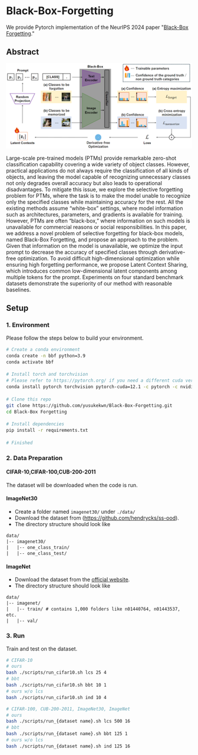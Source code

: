 # Black-Box-Forgetting
We provide Pytorch implementation of the NeurIPS 2024 paper "[Black-Box Forgetting](https://arxiv.org/abs/2411.00409)."

## Abstract
<p align="center">
<img src="method_overview.png" width: auto, height: auto />
</p>

 Large-scale pre-trained models (PTMs) provide remarkable zero-shot classification capability covering a wide variety of object classes. However, practical applications do not always require the classification of all kinds of objects, and leaving the model capable of recognizing unnecessary classes not only degrades overall accuracy but also leads to operational disadvantages. To mitigate this issue, we explore the selective forgetting problem for PTMs, where the task is to make the model unable to recognize only the specified classes while maintaining accuracy for the rest. All the existing methods assume “white-box” settings, where model information such as architectures, parameters, and gradients is available for training. However, PTMs are often “black-box,” where information on such models is unavailable for commercial reasons or social responsibilities. In this paper, we address a novel problem of selective forgetting for black-box models, named Black-Box Forgetting, and propose an approach to the problem. Given that information on the model is unavailable, we optimize the input prompt to decrease the accuracy of specified classes through derivative-free optimization. To avoid difficult high-dimensional optimization while ensuring high forgetting performance, we propose Latent Context Sharing, which introduces common low-dimensional latent components among multiple tokens for the prompt. Experiments on four standard benchmark datasets demonstrate the superiority of our method with reasonable baselines. 

## Setup

### 1. Environment
Please follow the steps below to build your environment.

```bash
# Create a conda environment 
conda create -n bbf python=3.9
conda activate bbf

# Install torch and torchvision
# Please refer to https://pytorch.org/ if you need a different cuda version
conda install pytorch torchvision pytorch-cuda=12.1 -c pytorch -c nvidia

# Clone this repo
git clone https://github.com/yusukekwn/Black-Box-Forgetting.git
cd Black-Box Forgetting

# Install dependencies
pip install -r requirements.txt

# Finished
```

### 2. Data Preparation
#### CIFAR-10,CIFAR-100,CUB-200-2011
The dataset will be downloaded when the code is run.

#### ImageNet30
- Create a folder named `imagenet30/` under `./data/`
- Download the dataset from (https://github.com/hendrycks/ss-ood). 
- The directory structure should look like
```
data/
|-- imagenet30/
|   |-- one_class_train/
|   |-- one_class_test/
```

#### ImageNet
- Download the dataset from the [official website](https://image-net.org/index.php).
- The directory structure should look like
```
data/
|-- imagenet/
|   |-- train/ # contains 1,000 folders like n01440764, n01443537, etc.
|   |-- val/
```

### 3. Run
Train and test on the dataset.
``` bash
# CIFAR-10
# ours
bash ./scripts/run_cifar10.sh lcs 25 4
# bbt
bash ./scripts/run_cifar10.sh bbt 10 1
# ours w/o lcs
bash ./scripts/run_cifar10.sh ind 10 4
```
``` bash
# CIFAR-100, CUB-200-2011, ImageNet30, ImageNet
# ours
bash ./scripts/run_{dataset name}.sh lcs 500 16
# bbt
bash ./scripts/run_{dataset name}.sh bbt 125 1
# ours w/o lcs
bash ./scripts/run_{dataset name}.sh ind 125 16
```
